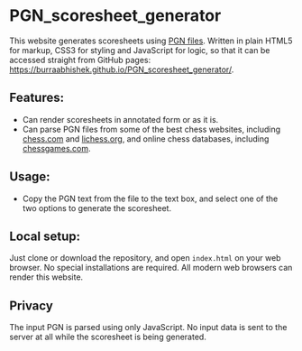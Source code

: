 # PGN_scoresheet_generator
This website generates scoresheets using [PGN files](https://en.wikipedia.org/wiki/Portable_Game_Notation). Written in plain HTML5 for markup, CSS3 for styling and JavaScript for logic, so that it can be accessed straight from GitHub pages: https://burraabhishek.github.io/PGN_scoresheet_generator/.

## Features:
- Can render scoresheets in annotated form or as it is.
- Can parse PGN files from some of the best chess websites, including [chess.com](https://www.chess.com) and [lichess.org](https://lichess.org), and online chess databases, including [chessgames.com](https://www.chessgames.com/).

## Usage:
- Copy the PGN text from the file to the text box, and select one of the two options to generate the scoresheet.

## Local setup:
Just clone or download the repository, and open `index.html` on your web browser. No special installations are required. All modern web browsers can render this website.

## Privacy
The input PGN is parsed using only JavaScript. No input data is sent to the server at all while the scoresheet is being generated.

